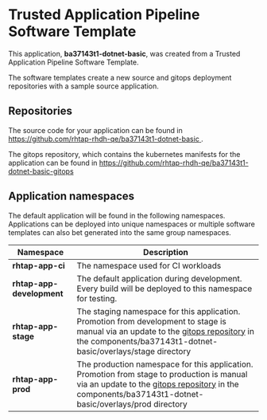 # Trusted Application Pipeline Software Template

This application, **ba37143t1-dotnet-basic**, was created from a Trusted Application Pipeline Software Template.

The software templates create a new source and gitops deployment repositories with a sample source application. 

## Repositories

The source code for your application can be found in [https://github.com/rhtap-rhdh-qe/ba37143t1-dotnet-basic ](https://github.com/rhtap-rhdh-qe/ba37143t1-dotnet-basic ).
 
The gitops repository, which contains the kubernetes manifests for the application can be found in 
[https://github.com/rhtap-rhdh-qe/ba37143t1-dotnet-basic-gitops ](https://github.com/rhtap-rhdh-qe/ba37143t1-dotnet-basic-gitops ) 

## Application namespaces 

The default application will be found in the following namespaces. Applications can be deployed into unique namespaces or multiple software templates can also bet generated into the same group namespaces.  

|  Namespace   |  Description   |  
| -------- | -------- |
| **rhtap-app-ci** | The namespace used for CI workloads |
| **rhtap-app-development** | The default application during development. Every build will be deployed to this namespace for testing. |
| **rhtap-app-stage** | The staging namespace for this application. Promotion from development to stage is manual via an update to the [gitops repository](https://github.com/rhtap-rhdh-qe/ba37143t1-dotnet-basic-gitops ) in the components/ba37143t1-dotnet-basic/overlays/stage directory |
| **rhtap-app-prod** | The production namespace for this application. Promotion from stage to production is manual via an update to the [gitops repository](https://github.com/rhtap-rhdh-qe/ba37143t1-dotnet-basic-gitops ) in the components/ba37143t1-dotnet-basic/overlays/prod directory |